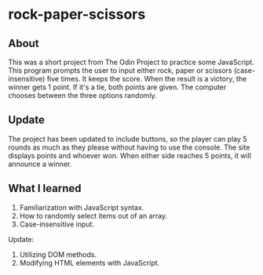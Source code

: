 # rock-paper-scissors

## About
This was a short project from The Odin Project to practice some JavaScript. This program prompts the user to input either rock, paper or scissors (case-insensitive) five times. It keeps the score. When the result is a victory, the winner gets 1 point. If it's a tie, both points are given. The computer chooses between the three options randomly.

## Update
The project has been updated to include buttons, so the player can play 5 rounds as much as they please without having to use the console. The site displays points and whoever won. When either side reaches 5 points, it will announce a winner.

## What I learned
1. Familiarization with JavaScript syntax.
2. How to randomly select items out of an array.
3. Case-insensitive input.

Update:
1. Utilizing DOM methods.
2. Modifying HTML elements with JavaScript.
